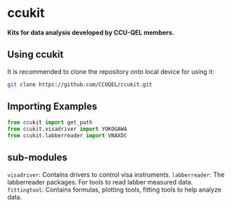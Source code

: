 # ccukit

**Kits for data analysis developed by CCU-QEL members.**

## Using ccukit

It is recommended to clone the repository onto local device for using it:

```sh
git clone https://github.com/CCUQEL/ccukit.git
```

## Importing Examples

```python
from ccukit import get_path
from ccukit.visadriver import YOKOGAWA
from ccukit.labberreader import VNAXDC
```

## sub-modules
`visadriver`: Contains drivers to control visa instruments.
`labberreader`: The labberreader packages. For tools to read labber measured data.
`fittingtool`: Contains formulas, plotting tools, fitting tools to help analyze data.
